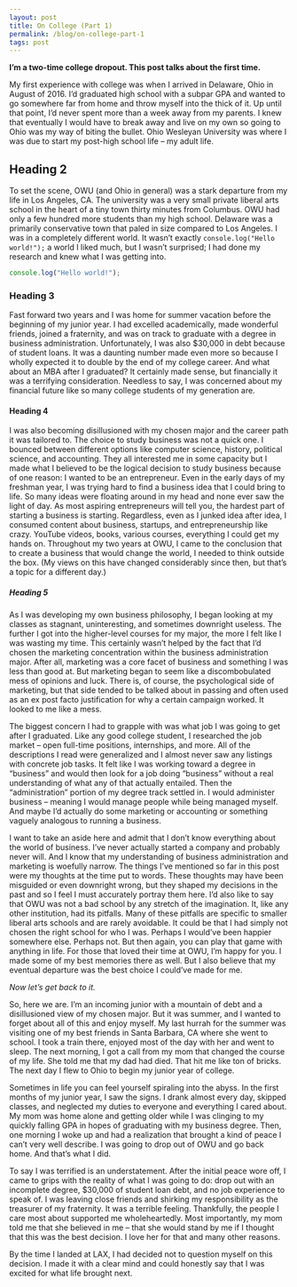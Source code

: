 ```yaml
---
layout: post
title: On College (Part 1)
permalink: /blog/on-college-part-1
tags: post
---
```


**I’m a two-time college dropout. This post talks about the first time.**

My first experience with college was when I arrived in Delaware, Ohio in August of 2016. I’d graduated high school with a subpar GPA and wanted to go somewhere far from home and throw myself into the thick of it. Up until that point, I’d never spent more than a week away from my parents. I knew that eventually I would have to break away and live on my own so going to Ohio was my way of biting the bullet. Ohio Wesleyan University was where I was due to start my post-high school life – my adult life.

## Heading 2

To set the scene, OWU (and Ohio in general) was a stark departure from my life in Los Angeles, CA. The university was a very small private liberal arts school in the heart of a tiny town thirty minutes from Columbus. OWU had only a few hundred more students than my high school. Delaware was a primarily conservative town that paled in size compared to Los Angeles. I was in a completely different world. It wasn’t exactly `console.log("Hello world!");` a world I liked much, but I wasn’t surprised; I had done my research and knew what I was getting into.

```js
console.log("Hello world!");
```

### Heading 3

Fast forward two years and I was home for summer vacation before the beginning of my junior year. I had excelled academically, made wonderful friends, joined a fraternity, and was on track to graduate with a degree in business administration. Unfortunately, I was also $30,000 in debt because of student loans. It was a daunting number made even more so because I wholly expected it to double by the end of my college career. And what about an MBA after I graduated? It certainly made sense, but financially it was a terrifying consideration. Needless to say, I was concerned about my financial future like so many college students of my generation are.

#### Heading 4

I was also becoming disillusioned with my chosen major and the career path it was tailored to. The choice to study business was not a quick one. I bounced between different options like computer science, history, political science, and accounting. They all interested me in some capacity but I made what I believed to be the logical decision to study business because of one reason: I wanted to be an entrepreneur. Even in the early days of my freshman year, I was trying hard to find a business idea that I could bring to life. So many ideas were floating around in my head and none ever saw the light of day. As most aspiring entrepreneurs will tell you, the hardest part of starting a business is starting. Regardless, even as I junked idea after idea, I consumed content about business, startups, and entrepreneurship like crazy. YouTube videos, books, various courses, everything I could get my hands on. Throughout my two years at OWU, I came to the conclusion that to create a business that would change the world, I needed to think outside the box. (My views on this have changed considerably since then, but that’s a topic for a different day.)

##### Heading 5

As I was developing my own business philosophy, I began looking at my classes as stagnant, uninteresting, and sometimes downright useless. The further I got into the higher-level courses for my major, the more I felt like I was wasting my time. This certainly wasn’t helped by the fact that I’d chosen the marketing concentration within the business administration major. After all, marketing was a core facet of business and something I was less than good at. But marketing began to seem like a discombobulated mess of opinions and luck. There is, of course, the psychological side of marketing, but that side tended to be talked about in passing and often used as an ex post facto justification for why a certain campaign worked. It looked to me like a mess.

The biggest concern I had to grapple with was what job I was going to get after I graduated. Like any good college student, I researched the job market – open full-time positions, internships, and more. All of the descriptions I read were generalized and I almost never saw any listings with concrete job tasks. It felt like I was working toward a degree in “business” and would then look for a job doing “business” without a real understanding of what any of that actually entailed. Then the “administration” portion of my degree track settled in. I would administer business – meaning I would manage people while being managed myself. And maybe I’d actually do some marketing or accounting or something vaguely analogous to running a business.

I want to take an aside here and admit that I don’t know everything about the world of business. I’ve never actually started a company and probably never will. And I know that my understanding of business administration and marketing is woefully narrow. The things I’ve mentioned so far in this post were my thoughts at the time put to words. These thoughts may have been misguided or even downright wrong, but they shaped my decisions in the past and so I feel I must accurately portray them here. I’d also like to say that OWU was not a bad school by any stretch of the imagination. It, like any other institution, had its pitfalls. Many of these pitfalls are specific to smaller liberal arts schools and are rarely avoidable. It could be that I had simply not chosen the right school for who I was. Perhaps I would’ve been happier somewhere else. Perhaps not. But then again, you can play that game with anything in life. For those that loved their time at OWU, I’m happy for you. I made some of my best memories there as well. But I also believe that my eventual departure was the best choice I could’ve made for me.

_Now let’s get back to it._

So, here we are. I’m an incoming junior with a mountain of debt and a disillusioned view of my chosen major. But it was summer, and I wanted to forget about all of this and enjoy myself. My last hurrah for the summer was visiting one of my best friends in Santa Barbara, CA where she went to school. I took a train there, enjoyed most of the day with her and went to sleep. The next morning, I got a call from my mom that changed the course of my life. She told me that my dad had died. That hit me like ton of bricks. The next day I flew to Ohio to begin my junior year of college.

Sometimes in life you can feel yourself spiraling into the abyss. In the first months of my junior year, I saw the signs. I drank almost every day, skipped classes, and neglected my duties to everyone and everything I cared about. My mom was home alone and getting older while I was clinging to my quickly falling GPA in hopes of graduating with my business degree. Then, one morning I woke up and had a realization that brought a kind of peace I can’t very well describe. I was going to drop out of OWU and go back home. And that’s what I did.

To say I was terrified is an understatement. After the initial peace wore off, I came to grips with the reality of what I was going to do: drop out with an incomplete degree, $30,000 of student loan debt, and no job experience to speak of. I was leaving close friends and shirking my responsibility as the treasurer of my fraternity. It was a terrible feeling. Thankfully, the people I care most about supported me wholeheartedly. Most importantly, my mom told me that she believed in me – that she would stand by me if I thought that this was the best decision. I love her for that and many other reasons.

By the time I landed at LAX, I had decided not to question myself on this decision. I made it with a clear mind and could honestly say that I was excited for what life brought next.
